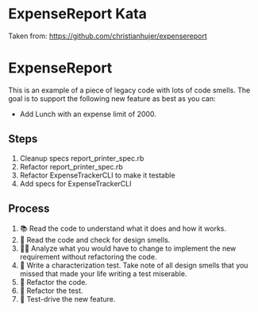 # ExpenseReport Kata
Taken from: https://github.com/christianhujer/expensereport

# ExpenseReport
This is an example of a piece of legacy code with lots of code smells.
The goal is to support the following new feature as best as you can:
* Add Lunch with an expense limit of 2000.

## Steps
1. Cleanup specs report_printer_spec.rb
2. Refactor report_printer_spec.rb
3. Refactor ExpenseTrackerCLI to make it testable
4. Add specs for ExpenseTrackerCLI

## Process
1. 📚 Read the code to understand what it does and how it works.
2. 🦨 Read the code and check for design smells.
3. 🧑‍🔬 Analyze what you would have to change to implement the new requirement without refactoring the code.
4. 🧪 Write a characterization test. Take note of all design smells that you missed that made your life writing a test miserable.
5. 🔧 Refactor the code.
6. 🔧 Refactor the test.
7. 👼 Test-drive the new feature.

